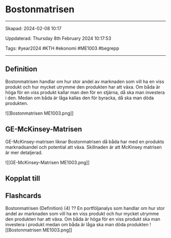 # Bostonmatrisen

---

Skapad: 2024-02-08 10:17

Uppdaterad: Thursday 8th February 2024 10:17:53

Tags: #year2024 #KTH #ekonomi #ME1003 #begrepp

---

## Definition

Bostonmatrisen handlar om hur stor andel av marknaden som vill ha en viss produkt och hur mycket utrymme den produkten har att växa. Om båda är höga för en viss produkt kallar man den för en stjärna, då ska man investera i den. Medan om båda är låga kallas den för byracka, då ska man döda produkten.

![[Bostonmatrisen ME1003.png]]

## GE-McKinsey-Matrisen

GE-McKinsey-matrisen liknar Bostonmatrisen då båda har med en produkts marknadsandel och potential att växa. Skillnaden är att McKinsey matrisen är mer detaljerad.

![[GE-McKinsey-Matrisen ME1003.png]]

## Kopplat till

## Flashcards

Bostonmatrisen (Definition) (4)
??
En portföljanalys som handlar om hur stor andel av marknaden som vill ha en viss produkt och hur mycket utrymme den produkten har att växa. Om båda är höga för en viss produkt ska man investera i produkt medan om båda är låga ska man döda produkten
![[Bostonmatrisen ME1003.png]]
<!--SR:!2024-02-12,2,230!2024-02-12,3,268-->
